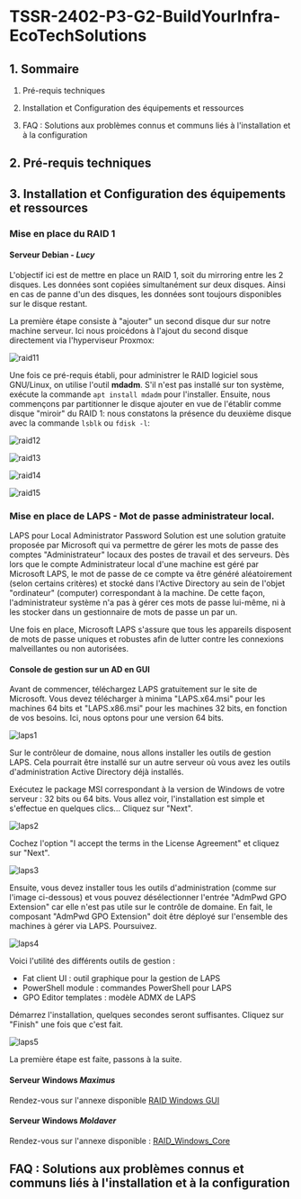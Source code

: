 # **TSSR-2402-P3-G2-BuildYourInfra-EcoTechSolutions**

## **1. Sommaire**

1) Pré-requis techniques

2) Installation et Configuration des équipements et ressources

3) FAQ : Solutions aux problèmes connus et communs liés à l'installation et à la configuration

## **2. Pré-requis techniques**

## **3. Installation et Configuration des équipements et ressources**

### Mise en place du RAID 1

#### Serveur Debian - *Lucy*

L'objectif ici est de mettre en place un RAID 1, soit du mirroring entre les 2 disques. Les données sont copiées simultanément sur deux disques. Ainsi en cas de panne d'un des disques, les données sont toujours disponibles sur le disque restant.

La première étape consiste à "ajouter" un second disque dur sur notre machine serveur. Ici nous proicédons à l'ajout du second disque directement via l'hyperviseur Proxmox:

![raid11]()

Une fois ce pré-requis établi, pour administrer le RAID logiciel sous GNU/Linux, on utilise l'outil **mdadm**. S'il n'est pas installé sur ton système, exécute la commande `apt install mdadm` pour l'installer.
Ensuite, nous commençons par partitionner le disque ajouter en vue de l'établir comme disque "miroir" du RAID 1: nous constatons la présence du deuxième disque avec la commande ``lsblk`` ou ``fdisk -l``:

![raid12]()


  
![raid13]()

![raid14]()

![raid15]()




### Mise en place de LAPS - Mot de passe administrateur local.

LAPS pour Local Administrator Password Solution est une solution gratuite proposée par Microsoft qui va permettre de gérer les mots de passe des comptes "Administrateur" locaux des postes de travail et des serveurs. Dès lors que le compte Administrateur local d'une machine est géré par Microsoft LAPS, le mot de passe de ce compte va être généré aléatoirement (selon certains critères) et stocké dans l'Active Directory au sein de l'objet "ordinateur" (computer) correspondant à la machine. De cette façon, l'administrateur système n'a pas à gérer ces mots de passe lui-même, ni à les stocker dans un gestionnaire de mots de passe un par un.

Une fois en place, Microsoft LAPS s'assure que tous les appareils disposent de mots de passe uniques et robustes afin de lutter contre les connexions malveillantes ou non autorisées.
  
#### Console de gestion sur un AD en GUI

Avant de commencer, téléchargez LAPS gratuitement sur le site de Microsoft. Vous devez télécharger à minima "LAPS.x64.msi" pour les machines 64 bits et "LAPS.x86.msi" pour les machines 32 bits, en fonction de vos besoins. Ici, nous optons pour une version 64 bits.

![laps1]()

Sur le contrôleur de domaine, nous allons installer les outils de gestion LAPS. Cela pourrait être installé sur un autre serveur où vous avez les outils d'administration Active Directory déjà installés.

Exécutez le package MSI correspondant à la version de Windows de votre serveur : 32 bits ou 64 bits. Vous allez voir, l'installation est simple et s'effectue en quelques clics... Cliquez sur "Next".

![laps2]()

Cochez l'option "I accept the terms in the License Agreement" et cliquez sur "Next".

![laps3]()

Ensuite, vous devez installer tous les outils d'administration (comme sur l'image ci-dessous) et vous pouvez désélectionner l'entrée "AdmPwd GPO Extension" car elle n'est pas utile sur le contrôle de domaine. En fait, le composant "AdmPwd GPO Extension" doit être déployé sur l'ensemble des machines à gérer via LAPS. Poursuivez.

![laps4]()

Voici l'utilité des différents outils de gestion :

 - Fat client UI : outil graphique pour la gestion de LAPS
 - PowerShell module : commandes PowerShell pour LAPS
 - GPO Editor templates : modèle ADMX de LAPS

Démarrez l'installation, quelques secondes seront suffisantes. Cliquez sur "Finish" une fois que c'est fait.

![laps5]()

La première étape est faite, passons à la suite.





  
#### Serveur Windows **_Maximus_**

Rendez-vous sur l'annexe disponible [RAID Windows GUI](https://github.com/WildCodeSchool/TSSR-2402-P3-G2-BuildYourInfra-EcoTechSolutions/blob/main/S13/annex/Raid_Windows_GUI.md)

#### Serveur Windows **_Moldaver_**

Rendez-vous sur l'annexe disponible : [RAID_Windows_Core](https://github.com/WildCodeSchool/TSSR-2402-P3-G2-BuildYourInfra-EcoTechSolutions/blob/main/S13/annex/Raid_Windows_Core.md)

## **FAQ : Solutions aux problèmes connus et communs liés à l'installation et à la configuration**
